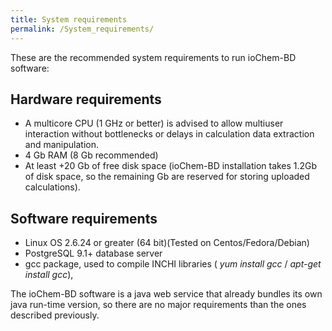 ```yaml
---
title: System requirements
permalink: /System_requirements/
---
```


These are the recommended system requirements to run ioChem-BD software:

## Hardware requirements

-   A multicore CPU (1 GHz or better) is advised to allow multiuser interaction without bottlenecks or delays in calculation data extraction and manipulation.
-   4 Gb RAM (8 Gb recommended)
-   At least +20 Gb of free disk space (ioChem-BD installation takes 1.2Gb of disk space, so the remaining Gb are reserved for storing uploaded calculations).

## Software requirements

-   Linux OS 2.6.24 or greater (64 bit)(Tested on Centos/Fedora/Debian)
-   PostgreSQL 9.1+ database server
-   gcc package, used to compile INCHI libraries ( *yum install gcc* / *apt-get install gcc*),

The ioChem-BD software is a java web service that already bundles its own java run-time version, so there are no major requirements than the ones described previously.
